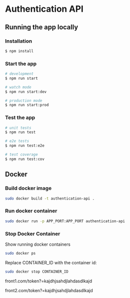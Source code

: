 # Authentication API

## Running the app locally

### Installation

```bash
$ npm install
```
### Start the app

```bash
# development
$ npm run start

# watch mode
$ npm run start:dev

# production mode
$ npm run start:prod
```

### Test the app

```bash
# unit tests
$ npm run test

# e2e tests
$ npm run test:e2e

# test coverage
$ npm run test:cov
```

## Docker

### Build docker image

```bash
sudo docker build -t authentication-api .
```

### Run docker container

```bash
sudo docker run -p APP_PORT:APP_PORT authentication-api
```

### Stop Docker Container

Show running docker containers

```bash
sudo docker ps
```

Replace CONTAINER_ID with the container id:

```bash
sudo docker stop CONTAINER_ID
```


front1.com/token?=kajdhjsahdjlahdasdlkajd

front2.com/token?=kajdhjsahdjlahdasdlkajd
